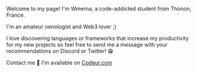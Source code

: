 Welcome to my page! I'm Wmerna, a code-addicted student from  Thonon, France.

I'm an amateur oenologist and Web3 lover ;)

I love discovering languages or frameworks that increase my productivity for my new projects so feel free to send me a message with your recommendations on Discord or Twitter! 😁

Contact me 🤝
I'm available on [Codeur.com](https://www.codeur.com/-talentueux)
